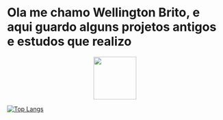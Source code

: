 <h1>Ola me chamo Wellington Brito, e aqui guardo alguns projetos antigos e estudos que realizo</h1>

<div id="header" align="center">
  <img src="https://media.giphy.com/media/M9gbBd9nbDrOTu1Mqx/giphy.gif" width="100"/>
</div>

[![Top Langs](https://github-readme-stats.vercel.app/api/top-langs/?username=Wett-Brito&layout=compact&theme=vision-friendly-dark)](https://github.com/Wett-Brito)


<div id="mostUsedLanguages">
  <img>
    <a href="https://camo.githubusercontent.com/a549560adc5fd6c08ef07d1a67c4b95f7a046b3c7f22c7a1c4252409a4b522fb/68747470733a2f2f6769746875622d726561646d652d73746174732e76657263656c2e6170702f6170693f757365726e616d653d7374657068616e696573616e746f7373732673686f775f69636f6e733d74727565267468656d653d7261646963616c26696e636c7564655f616c6c5f636f6d6d6974733d7472756526636f756e745f707269766174653d74727565">
    </a>
  </img>
</div>
